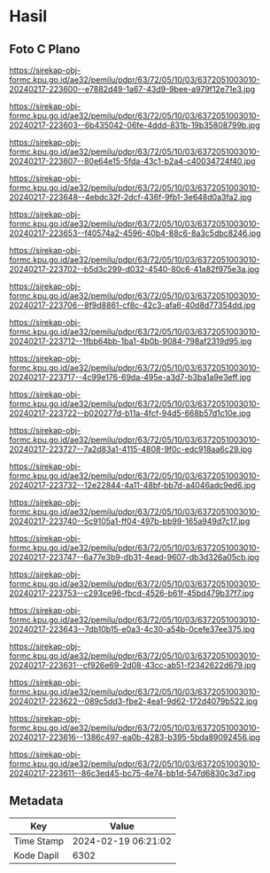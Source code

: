 # Hasil

## Foto C Plano

https://sirekap-obj-formc.kpu.go.id/ae32/pemilu/pdpr/63/72/05/10/03/6372051003010-20240217-223600--e7882d49-1a67-43d9-9bee-a979f12e71e3.jpg

https://sirekap-obj-formc.kpu.go.id/ae32/pemilu/pdpr/63/72/05/10/03/6372051003010-20240217-223603--6b435042-06fe-4ddd-831b-19b35808799b.jpg

https://sirekap-obj-formc.kpu.go.id/ae32/pemilu/pdpr/63/72/05/10/03/6372051003010-20240217-223607--80e64e15-5fda-43c1-b2a4-c40034724f40.jpg

https://sirekap-obj-formc.kpu.go.id/ae32/pemilu/pdpr/63/72/05/10/03/6372051003010-20240217-223648--4ebdc32f-2dcf-436f-9fb1-3e648d0a3fa2.jpg

https://sirekap-obj-formc.kpu.go.id/ae32/pemilu/pdpr/63/72/05/10/03/6372051003010-20240217-223653--f40574a2-4596-40b4-88c6-8a3c5dbc8246.jpg

https://sirekap-obj-formc.kpu.go.id/ae32/pemilu/pdpr/63/72/05/10/03/6372051003010-20240217-223702--b5d3c299-d032-4540-80c6-41a82f975e3a.jpg

https://sirekap-obj-formc.kpu.go.id/ae32/pemilu/pdpr/63/72/05/10/03/6372051003010-20240217-223706--8f9d8861-cf8c-42c3-afa6-40d8d77354dd.jpg

https://sirekap-obj-formc.kpu.go.id/ae32/pemilu/pdpr/63/72/05/10/03/6372051003010-20240217-223712--1fbb64bb-1ba1-4b0b-9084-798af2319d95.jpg

https://sirekap-obj-formc.kpu.go.id/ae32/pemilu/pdpr/63/72/05/10/03/6372051003010-20240217-223717--4c99e176-69da-495e-a3d7-b3ba1a9e3eff.jpg

https://sirekap-obj-formc.kpu.go.id/ae32/pemilu/pdpr/63/72/05/10/03/6372051003010-20240217-223722--b020277d-b11a-4fcf-94d5-668b57d1c10e.jpg

https://sirekap-obj-formc.kpu.go.id/ae32/pemilu/pdpr/63/72/05/10/03/6372051003010-20240217-223727--7a2d83a1-4115-4808-9f0c-edc918aa6c29.jpg

https://sirekap-obj-formc.kpu.go.id/ae32/pemilu/pdpr/63/72/05/10/03/6372051003010-20240217-223732--12e22844-4a11-48bf-bb7d-a4046adc9ed6.jpg

https://sirekap-obj-formc.kpu.go.id/ae32/pemilu/pdpr/63/72/05/10/03/6372051003010-20240217-223740--5c9105a1-ff04-497b-bb99-165a949d7c17.jpg

https://sirekap-obj-formc.kpu.go.id/ae32/pemilu/pdpr/63/72/05/10/03/6372051003010-20240217-223747--6a77e3b9-db31-4ead-9607-db3d326a05cb.jpg

https://sirekap-obj-formc.kpu.go.id/ae32/pemilu/pdpr/63/72/05/10/03/6372051003010-20240217-223753--c293ce96-fbcd-4526-b61f-45bd479b37f7.jpg

https://sirekap-obj-formc.kpu.go.id/ae32/pemilu/pdpr/63/72/05/10/03/6372051003010-20240217-223643--7db10b15-e0a3-4c30-a54b-0cefe37ee375.jpg

https://sirekap-obj-formc.kpu.go.id/ae32/pemilu/pdpr/63/72/05/10/03/6372051003010-20240217-223631--cf926e69-2d08-43cc-ab51-f2342622d679.jpg

https://sirekap-obj-formc.kpu.go.id/ae32/pemilu/pdpr/63/72/05/10/03/6372051003010-20240217-223622--089c5dd3-fbe2-4ea1-9d62-172d4079b522.jpg

https://sirekap-obj-formc.kpu.go.id/ae32/pemilu/pdpr/63/72/05/10/03/6372051003010-20240217-223616--1386c497-ea0b-4283-b395-5bda89092456.jpg

https://sirekap-obj-formc.kpu.go.id/ae32/pemilu/pdpr/63/72/05/10/03/6372051003010-20240217-223611--86c3ed45-bc75-4e74-bb1d-547d6830c3d7.jpg


## Metadata

| Key        | Value               |
| ---------- | ------------------- |
| Time Stamp | 2024-02-19 06:21:02 |
| Kode Dapil | 6302                |



